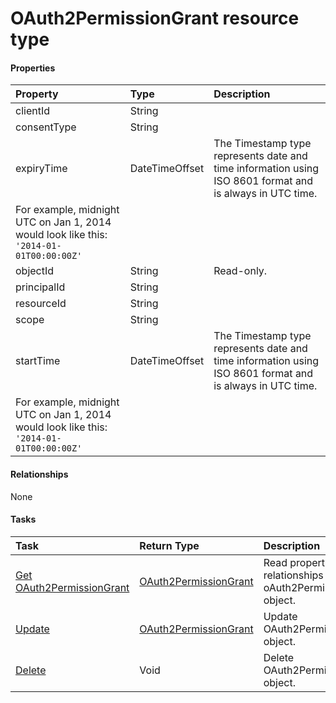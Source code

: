 # OAuth2PermissionGrant resource type



#### Properties
| Property	   | Type	|Description|
|:---------------|:--------|:----------|
|clientId|String||
|consentType|String||
|expiryTime|DateTimeOffset| The Timestamp type represents date and time information using ISO 8601 format and is always in UTC time.
						For example, midnight UTC on Jan 1, 2014 would look like this: `'2014-01-01T00:00:00Z'`|
|objectId|String| Read-only.|
|principalId|String||
|resourceId|String||
|scope|String||
|startTime|DateTimeOffset| The Timestamp type represents date and time information using ISO 8601 format and is always in UTC time.
						For example, midnight UTC on Jan 1, 2014 would look like this: `'2014-01-01T00:00:00Z'`|

#### Relationships
None


#### Tasks

| Task		   | Return Type	|Description|
|:---------------|:--------|:----------|
|[Get OAuth2PermissionGrant](../api/oauth2permissiongrant_get.md) | [OAuth2PermissionGrant](oauth2permissiongrant.md) |Read properties and relationships of oAuth2PermissionGrant object.|
|[Update](../api/oauth2permissiongrant_update.md) | [OAuth2PermissionGrant](oauth2permissiongrant.md)	|Update OAuth2PermissionGrant object. |
|[Delete](../api/oauth2permissiongrant_delete.md) | Void	|Delete OAuth2PermissionGrant object. |
